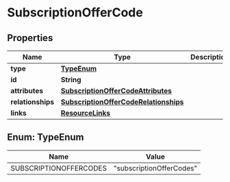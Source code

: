 

# SubscriptionOfferCode


## Properties

| Name | Type | Description | Notes |
|------------ | ------------- | ------------- | -------------|
|**type** | [**TypeEnum**](#TypeEnum) |  |  |
|**id** | **String** |  |  |
|**attributes** | [**SubscriptionOfferCodeAttributes**](SubscriptionOfferCodeAttributes.md) |  |  [optional] |
|**relationships** | [**SubscriptionOfferCodeRelationships**](SubscriptionOfferCodeRelationships.md) |  |  [optional] |
|**links** | [**ResourceLinks**](ResourceLinks.md) |  |  [optional] |



## Enum: TypeEnum

| Name | Value |
|---- | -----|
| SUBSCRIPTIONOFFERCODES | &quot;subscriptionOfferCodes&quot; |



